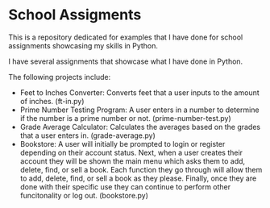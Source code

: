 # School Assigments
This is a repository dedicated for examples that I have done for school assignments showcasing my skills in Python.

I have several assignments that showcase what I have done in Python.

The following projects include:

* Feet to Inches Converter: Converts feet that a user inputs to the amount of inches. (ft-in.py)
* Prime Number Testing Program: A user enters in a number to determine if the number is a prime number or not. (prime-number-test.py)
* Grade Average Calculator: Calculates the averages based on the grades that a user enters in. (grade-average.py)
* Bookstore: A user will initially be prompted to login or register depending on their account status. Next, when a user creates their account they will be shown the main menu which asks them to add, delete, find, or sell a book. Each function they go through will allow them to add, delete, find, or sell a book as they please. Finally, once they are done with their specific use they can continue to perform other funcitonality or log out. (bookstore.py)